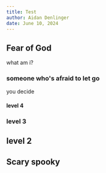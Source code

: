 ```yaml
---
title: Test
author: Aidan Denlinger
date: June 10, 2024
---
```


## Fear of God

what am i?

### someone who's afraid to let go

you decide

#### level 4

### level 3

## level 2

## Scary spooky
